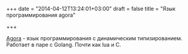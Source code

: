 +++
date = "2014-04-12T13:24:01+03:00"
draft = false
title = "Язык программирования agora"

+++

<p><a href="http://github.com/PuerkitoBio/agora">Agora</a>&nbsp;- язык программирования с динамическим типизированием. Работает в паре с Golang.&nbsp;Почти как lua и C.</p>

